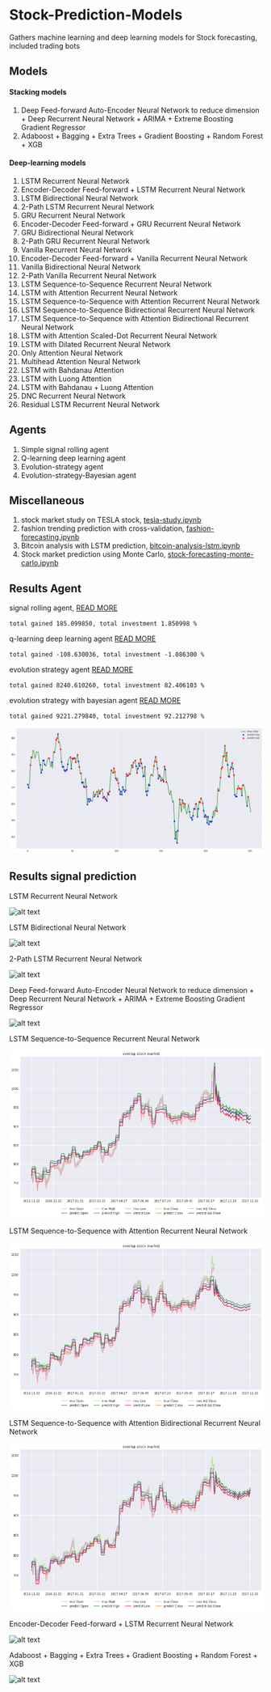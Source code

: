 # Stock-Prediction-Models
Gathers machine learning and deep learning models for Stock forecasting, included trading bots

## Models

#### Stacking models
  1. Deep Feed-forward Auto-Encoder Neural Network to reduce dimension + Deep Recurrent Neural Network + ARIMA + Extreme Boosting Gradient Regressor
  2. Adaboost + Bagging + Extra Trees + Gradient Boosting + Random Forest + XGB

#### Deep-learning models
 1. LSTM Recurrent Neural Network
 2. Encoder-Decoder Feed-forward + LSTM Recurrent Neural Network
 3. LSTM Bidirectional Neural Network
 4. 2-Path LSTM Recurrent Neural Network
 5. GRU Recurrent Neural Network
 6. Encoder-Decoder Feed-forward + GRU Recurrent Neural Network
 7. GRU Bidirectional Neural Network
 8. 2-Path GRU Recurrent Neural Network
 9. Vanilla Recurrent Neural Network
 10. Encoder-Decoder Feed-forward + Vanilla Recurrent Neural Network
 11. Vanilla Bidirectional Neural Network
 12. 2-Path Vanilla Recurrent Neural Network
 13. LSTM Sequence-to-Sequence Recurrent Neural Network
 14. LSTM with Attention Recurrent Neural Network
 15. LSTM Sequence-to-Sequence with Attention Recurrent Neural Network
 16. LSTM Sequence-to-Sequence Bidirectional Recurrent Neural Network
 17. LSTM Sequence-to-Sequence with Attention Bidirectional Recurrent Neural Network
 18. LSTM with Attention Scaled-Dot Recurrent Neural Network
 19. LSTM with Dilated Recurrent Neural Network
 20. Only Attention Neural Network
 21. Multihead Attention Neural Network
 22. LSTM with Bahdanau Attention
 23. LSTM with Luong Attention
 24. LSTM with Bahdanau + Luong Attention
 25. DNC Recurrent Neural Network
 26. Residual LSTM Recurrent Neural Network

## Agents

1. Simple signal rolling agent
2. Q-learning deep learning agent
3. Evolution-strategy agent
4. Evolution-strategy-Bayesian agent

## Miscellaneous

1. stock market study on TESLA stock, [tesla-study.ipynb](misc/tesla-study.ipynb)
2. fashion trending prediction with cross-validation, [fashion-forecasting.ipynb](misc/fashion-forecasting.ipynb)
3. Bitcoin analysis with LSTM prediction, [bitcoin-analysis-lstm.ipynb](misc/bitcoin-analysis-lstm.ipynb)
4. Stock market prediction using Monte Carlo, [stock-forecasting-monte-carlo.ipynb](misc/stock-forecasting-monte-carlo.ipynb)

## Results Agent

signal rolling agent, [READ MORE](agent/simple-agent.ipynb)

```text
total gained 185.099850, total investment 1.850998 %
```

q-learning deep learning agent [READ MORE](agent/q-learning-agent.ipynb)

```text
total gained -108.630036, total investment -1.086300 %
```

evolution strategy agent [READ MORE](agent/evolution-strategy-agent.ipynb)

```text
total gained 8240.610260, total investment 82.406103 %
```

evolution strategy with bayesian agent [READ MORE](agent/evolution-strategy-bayesian-agent.ipynb)

```text
total gained 9221.279840, total investment 92.212798 %
```

![alt text](output/evolution-strategy.png)

## Results signal prediction

LSTM Recurrent Neural Network

![alt text](https://raw.githubusercontent.com/huseinzol05/Stock-Prediction-Comparison/master/output/rnn-only.png)

LSTM Bidirectional Neural Network

![alt text](https://raw.githubusercontent.com/huseinzol05/Stock-Prediction-Comparison/master/output/download%20(1).png)

2-Path LSTM Recurrent Neural Network

![alt text](https://raw.githubusercontent.com/huseinzol05/Stock-Prediction-Comparison/master/output/download.png)

Deep Feed-forward Auto-Encoder Neural Network to reduce dimension + Deep Recurrent Neural Network + ARIMA + Extreme Boosting Gradient Regressor

![alt text](https://raw.githubusercontent.com/huseinzol05/Stock-Prediction-Comparison/master/output/stack-xgb.png)

LSTM Sequence-to-Sequence Recurrent Neural Network

![alt text](output/lstm-seq2seq.png)

LSTM Sequence-to-Sequence with Attention Recurrent Neural Network

![alt text](output/lstm-seq2seq-attention.png)

LSTM Sequence-to-Sequence with Attention Bidirectional Recurrent Neural Network

![alt text](output/lstm-seq2seq-bidirectional-attention.png)

Encoder-Decoder Feed-forward + LSTM Recurrent Neural Network

![alt text](https://raw.githubusercontent.com/huseinzol05/Stock-Prediction-Comparison/master/output/encoder-rnn.png)

Adaboost + Bagging + Extra Trees + Gradient Boosting + Random Forest + XGB

![alt text](https://raw.githubusercontent.com/huseinzol05/Stock-Prediction-Comparison/master/output/stack-ensemble.png)

